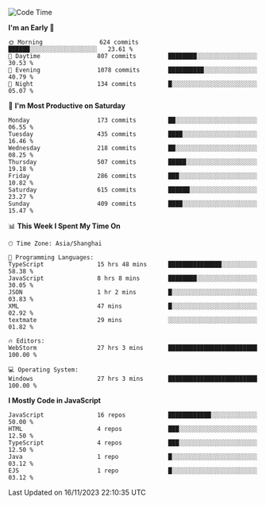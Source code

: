 <!--START_SECTION:waka-->
![Code Time](http://img.shields.io/badge/Code%20Time-2%2C808%20hrs%2051%20mins-blue)

**I'm an Early 🐤** 

```text
🌞 Morning                624 commits         ██████░░░░░░░░░░░░░░░░░░░   23.61 % 
🌆 Daytime                807 commits         ████████░░░░░░░░░░░░░░░░░   30.53 % 
🌃 Evening                1078 commits        ██████████░░░░░░░░░░░░░░░   40.79 % 
🌙 Night                  134 commits         █░░░░░░░░░░░░░░░░░░░░░░░░   05.07 % 
```
📅 **I'm Most Productive on Saturday** 

```text
Monday                   173 commits         ██░░░░░░░░░░░░░░░░░░░░░░░   06.55 % 
Tuesday                  435 commits         ████░░░░░░░░░░░░░░░░░░░░░   16.46 % 
Wednesday                218 commits         ██░░░░░░░░░░░░░░░░░░░░░░░   08.25 % 
Thursday                 507 commits         █████░░░░░░░░░░░░░░░░░░░░   19.18 % 
Friday                   286 commits         ███░░░░░░░░░░░░░░░░░░░░░░   10.82 % 
Saturday                 615 commits         ██████░░░░░░░░░░░░░░░░░░░   23.27 % 
Sunday                   409 commits         ████░░░░░░░░░░░░░░░░░░░░░   15.47 % 
```


📊 **This Week I Spent My Time On** 

```text
🕑︎ Time Zone: Asia/Shanghai

💬 Programming Languages: 
TypeScript               15 hrs 48 mins      ███████████████░░░░░░░░░░   58.38 % 
JavaScript               8 hrs 8 mins        ████████░░░░░░░░░░░░░░░░░   30.05 % 
JSON                     1 hr 2 mins         █░░░░░░░░░░░░░░░░░░░░░░░░   03.83 % 
XML                      47 mins             █░░░░░░░░░░░░░░░░░░░░░░░░   02.92 % 
textmate                 29 mins             ░░░░░░░░░░░░░░░░░░░░░░░░░   01.82 % 

🔥 Editors: 
WebStorm                 27 hrs 3 mins       █████████████████████████   100.00 % 

💻 Operating System: 
Windows                  27 hrs 3 mins       █████████████████████████   100.00 % 
```

**I Mostly Code in JavaScript** 

```text
JavaScript               16 repos            ████████████░░░░░░░░░░░░░   50.00 % 
HTML                     4 repos             ███░░░░░░░░░░░░░░░░░░░░░░   12.50 % 
TypeScript               4 repos             ███░░░░░░░░░░░░░░░░░░░░░░   12.50 % 
Java                     1 repo              █░░░░░░░░░░░░░░░░░░░░░░░░   03.12 % 
EJS                      1 repo              █░░░░░░░░░░░░░░░░░░░░░░░░   03.12 % 
```




 Last Updated on 16/11/2023 22:10:35 UTC
<!--END_SECTION:waka-->

<!--
**likaiqiang/likaiqiang** is a ✨ _special_ ✨ repository because its `README.md` (this file) appears on your GitHub profile.

Here are some ideas to get you started:

- 🔭 I’m currently working on ...
- 🌱 I’m currently learning ...
- 👯 I’m looking to collaborate on ...
- 🤔 I’m looking for help with ...
- 💬 Ask me about ...
- 📫 How to reach me: ...
- 😄 Pronouns: ...
- ⚡ Fun fact: ...
-->
